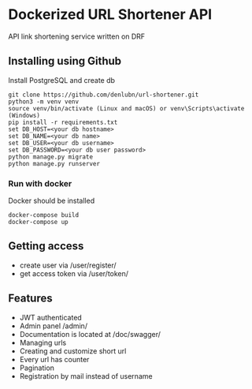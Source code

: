 # Dockerized URL Shortener API

API link shortening service written on DRF

## Installing using Github

Install PostgreSQL and create db

```shell
git clone https://github.com/denlubn/url-shortener.git
python3 -m venv venv
source venv/bin/activate (Linux and macOS) or venv\Scripts\activate (Windows)
pip install -r requirements.txt
set DB_HOST=<your db hostname>
set DB_NAME=<your db name>
set DB_USER=<your db username>
set DB_PASSWORD=<your db user password>
python manage.py migrate
python manage.py runserver
```
### Run with docker

Docker should be installed

```shell
docker-compose build
docker-compose up
```

Getting access
-
- create user via /user/register/
- get access token via /user/token/


Features
-
- JWT authenticated
- Admin panel /admin/
- Documentation is located at /doc/swagger/
- Managing urls
- Creating and customize short url
- Every url has counter
- Pagination
- Registration by mail instead of username
